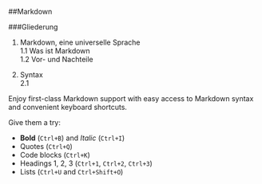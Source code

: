 ##Markdown

###Gliederung

1. Markdown, eine universelle Sprache   
1.1 Was ist Markdown  
1.2 Vor- und Nachteile

2. Syntax  
2.1 




Enjoy first-class Markdown support with easy access to  Markdown syntax and convenient keyboard shortcuts.

Give them a try:

- **Bold** (`Ctrl+B`) and *Italic* (`Ctrl+I`)
- Quotes (`Ctrl+Q`)
- Code blocks (`Ctrl+K`)
- Headings 1, 2, 3 (`Ctrl+1`, `Ctrl+2`, `Ctrl+3`)
- Lists (`Ctrl+U` and `Ctrl+Shift+O`)

